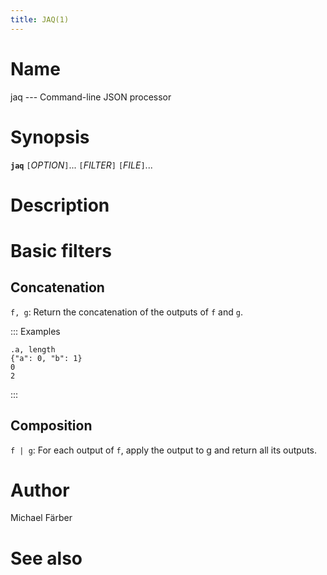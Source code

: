 ```yaml
---
title: JAQ(1)
---
```


# Name

jaq --- Command-line JSON processor

# Synopsis

**`jaq`** `[`_OPTION_`]`... `[`_FILTER_`]` `[`_FILE_`]`...

# Description

# Basic filters

## Concatenation

`f, g`: Return the concatenation of the outputs of `f` and `g`.

::: Examples

~~~
.a, length
{"a": 0, "b": 1}
0
2
~~~

:::

## Composition

`f | g`: For each output of `f`, apply the output to g and return all its outputs.

# Author

Michael Färber

# See also
